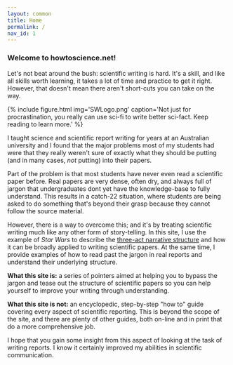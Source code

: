 ```yaml
---
layout: common
title: Home
permalink: /
nav_id: 1
---
```


### Welcome to howtoscience.net!

Let's not beat around the bush: scientific writing is hard. It's a skill, and like all skills worth learning, it takes a lot of time and practice to get it right. However, that doesn't mean there aren't short-cuts you can take on the way.

{% include figure.html img='SWLogo.png' caption='Not just for procrastination, you really can use sci-fi to write better sci-fact. Keep reading to learn more.' %}

I taught science and scientific report writing for years at an Australian university and I found that the major problems most of my students had were that they really weren't sure of exactly what they should be putting (and in many cases, _not_ putting) into their papers.

Part of the problem is that most students have never even read a scientific paper before. Real papers are very dense, often dry, and always full of jargon that undergraduates dont yet have the knowledge-base to fully understand. This results in a catch-22 situation, where students are being asked to do something that's beyond their grasp because they cannot follow the source material.

However, there is a way to overcome this; and it's by treating scientific writing much like any other form of story-telling. In this site, I use the example of _Star Wars_ to describe the <a href="https://en.wikipedia.org/wiki/Three-act_structure" target="&#x5f;blank">three-act narrative structure</a> and how it can be broadly applied to writing scientific papers. At the same time, I provide examples of how to read past the jargon in real reports and understand their underlying structure.

**What this site is:** a series of pointers aimed at helping you to bypass the jargon and tease out the structure of scientific papers so you can help yourself to improve your writing through understanding.

**What this site is not:** an encyclopedic, step-by-step "how to" guide covering every aspect of scientific reporting. This is beyond the scope of the site, and there are plenty of other guides, both on-line and in print that do a more comprehensive job.

I hope that you gain some insight from this aspect of looking at the task of writing reports. I know it certainly improved my abilities in scientific communication.
